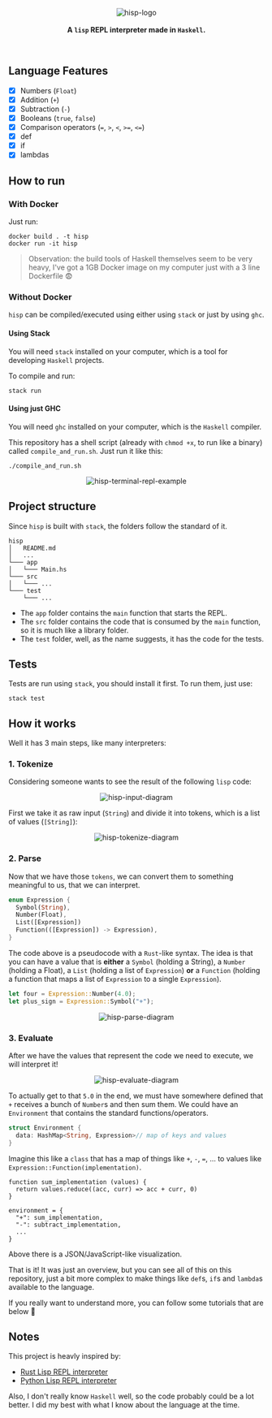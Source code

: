 
<p align="center">
  <img src="https://user-images.githubusercontent.com/15306309/57203245-c734c000-6f84-11e9-878d-985be42faf8f.png" alt="hisp-logo" />
  <br />
  <br />
  <b>A <code>lisp</code> REPL interpreter made in <code>Haskell</code>.</b>
</p>

<br />

## Language Features

- [x] Numbers (`Float`)
- [x] Addition (`+`)
- [x] Subtraction (`-`)
- [x] Booleans (`true`, `false`)
- [x] Comparison operators (`=`, `>`, `<`, `>=`, `<=`)
- [x] def
- [x] if
- [x] lambdas

## How to run

### With Docker

Just run:
```
docker build . -t hisp
docker run -it hisp
```

> Observation: the build tools of Haskell themselves seem to be very heavy, I've got a 1GB Docker image on my computer just with a 3 line Dockerfile :fearful:

### Without Docker

`hisp` can be compiled/executed using either using `stack` or just by using `ghc`.

#### Using Stack

You will need `stack` installed on your computer, which is a tool for developing `Haskell` projects.

To compile and run:

```shell
stack run
```

#### Using just GHC

You will need `ghc` installed on your computer, which is the `Haskell` compiler.

This repository has a shell script (already with `chmod +x`, to run like a binary) called `compile_and_run.sh`. Just run it like this:


```shell
./compile_and_run.sh
```

<p align="center">
  <img src="https://user-images.githubusercontent.com/15306309/57204202-9062a800-6f8c-11e9-8f89-ac4e07c51395.png" alt="hisp-terminal-repl-example" />
</p>

## Project structure

Since `hisp` is built with `stack`, the folders follow the standard of it.

```
hisp
│   README.md
│   ...
└─── app
│   └─── Main.hs
└─── src
│   └─── ...
└─── test
    └─── ...
```

- The `app` folder contains the `main` function that starts the REPL.
- The `src` folder contains the code that is consumed by the `main` function, so it is much like a library folder.
- The `test` folder, well, as the name suggests, it has the code for the tests.

## Tests

Tests are run using `stack`, you should install it first. To run them, just use:

```shell
stack test
```
## How it works

Well it has 3 main steps, like many interpreters:

### 1. Tokenize

Considering someone wants to see the result of the following `lisp` code:

<p align="center">
  <img src="https://user-images.githubusercontent.com/15306309/57578966-a6c8a200-746b-11e9-8df3-30c343433b19.png" alt="hisp-input-diagram" />
</p>

First we take it as raw input (`String`) and divide it into tokens, which is a list of values (`[String]`):

<p align="center">
  <img src="https://user-images.githubusercontent.com/15306309/57578967-a6c8a200-746b-11e9-9a22-9340a3b1e2d2.png" alt="hisp-tokenize-diagram" />
</p>

### 2. Parse

Now that we have those `tokens`, we can convert them to something meaningful to us, that we can interpret.
```rust
enum Expression {
  Symbol(String),
  Number(Float),
  List([Expression])
  Function(([Expression]) -> Expression),
}
```

The code above is a pseudocode with a `Rust`-like syntax. The idea is that you can have a value that is **either** a `Symbol` (holding a String), a `Number` (holding a Float), a `List` (holding a list of `Expression`) **or** a `Function` (holding a function that maps a list of `Expression` to a single `Expression`).

```rust
let four = Expression::Number(4.0);
let plus_sign = Expression::Symbol("+");
```
<p align="center">
  <img src="https://user-images.githubusercontent.com/15306309/57578968-a6c8a200-746b-11e9-96ab-187a60fc5902.png" alt="hisp-parse-diagram" />
</p>

### 3. Evaluate

After we have the values that represent the code we need to execute, we will interpret it!

<p align="center">
  <img src="https://user-images.githubusercontent.com/15306309/57578965-a6300b80-746b-11e9-8b14-33b899d5c9a1.png" alt="hisp-evaluate-diagram" />
</p>

To actually get to that `5.0` in the end, we must have somewhere defined that `+` receives a bunch of `Number`s and then sum them.
We could have an `Environment` that contains the standard functions/operators.
```rust
struct Environment {
  data: HashMap<String, Expression>// map of keys and values
}
```
Imagine this like a `class` that has a map of things like `+`, `-`, `=`, ... to values like `Expression::Function(implementation)`.

```
function sum_implementation (values) {
  return values.reduce((acc, curr) => acc + curr, 0)
}

environment = {
  "+": sum_implementation,
  "-": subtract_implementation,
  ...
}
```
Above there is a JSON/JavaScript-like visualization.

That is it! It was just an overview, but you can see all of this on this repository, just a bit more complex to make things like `def`s, `if`s and `lambda`s available to the language.

If you really want to understand more, you can follow some tutorials that are below :slightly_smiling_face:

## Notes

This project is heavly inspired by:

- [Rust Lisp REPL interpreter](https://m.stopa.io/risp-lisp-in-rust-90a0dad5b116)
- [Python Lisp REPL interpreter](https://norvig.com/lispy.html)

Also, I don't really know `Haskell` well, so the code probably could be a lot better. I did my best with what I know about the language at the time.
